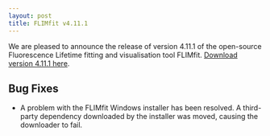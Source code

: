 ```yaml
---
layout: post
title: FLIMfit v4.11.1
---
```


We are pleased to announce the release of version 4.11.1 of the open-source Fluorescence Lifetime fitting and visualisation tool FLIMfit. [Download version 4.11.1 here](http://flimfit.org/downloads/4.11.1/).

Bug Fixes
---------
* A problem with the FLIMfit Windows installer has been resolved. A third-party dependency downloaded by the installer was moved, causing the downloader to fail.
